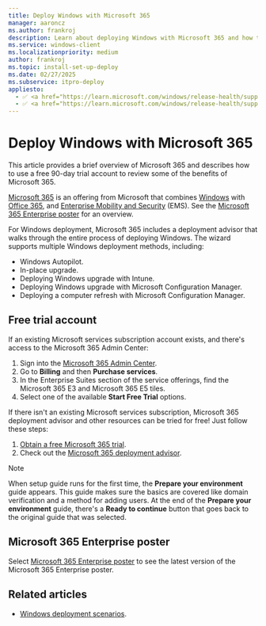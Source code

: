 ```yaml
---
title: Deploy Windows with Microsoft 365
manager: aaroncz
ms.author: frankroj
description: Learn about deploying Windows with Microsoft 365 and how to use a free 90-day trial account to review some of the benefits of Microsoft 365.
ms.service: windows-client
ms.localizationpriority: medium
author: frankroj
ms.topic: install-set-up-deploy
ms.date: 02/27/2025
ms.subservice: itpro-deploy
appliesto:
  - ✅ <a href="https://learn.microsoft.com/windows/release-health/supported-versions-windows-client" target="_blank">Windows 11</a>
  - ✅ <a href="https://learn.microsoft.com/windows/release-health/supported-versions-windows-client" target="_blank">Windows 10</a>
---
```


# Deploy Windows with Microsoft 365

This article provides a brief overview of Microsoft 365 and describes how to use a free 90-day trial account to review some of the benefits of Microsoft 365.

[Microsoft 365](https://www.microsoft.com/microsoft-365) is an offering from Microsoft that combines [Windows](https://www.microsoft.com/windows/features) with [Office 365](https://www.microsoft.com/microsoft-365/office-365), and [Enterprise Mobility and Security](https://www.microsoft.com/security/business) (EMS). See the [Microsoft 365 Enterprise poster](#microsoft-365-enterprise-poster) for an overview.

For Windows deployment, Microsoft 365 includes a deployment advisor that walks through the entire process of deploying Windows. The wizard supports multiple Windows deployment methods, including:

- Windows Autopilot.
- In-place upgrade.
- Deploying Windows upgrade with Intune.
- Deploying Windows upgrade with Microsoft Configuration Manager.
- Deploying a computer refresh with Microsoft Configuration Manager.

## Free trial account

If an existing Microsoft services subscription account exists, and there's access to the Microsoft 365 Admin Center:

1. Sign into the [Microsoft 365 Admin Center](https://admin.microsoft.com/).
1. Go to **Billing** and then **Purchase services**.
1. In the Enterprise Suites section of the service offerings, find the Microsoft 365 E3 and Microsoft 365 E5 tiles.
1. Select one of the available **Start Free Trial** options.

If there isn't an existing Microsoft services subscription, Microsoft 365 deployment advisor and other resources can be tried for free! Just follow these steps:

1. [Obtain a free Microsoft 365 trial](https://www.microsoft.com/microsoft-365/try).
1. Check out the [Microsoft 365 deployment advisor](https://aka.ms/microsoft365setupguide).

> [!NOTE]
>
> When setup guide runs for the first time, the **Prepare your environment** guide appears. This guide makes sure the basics are covered like domain verification and a method for adding users. At the end of the **Prepare your environment** guide, there's a **Ready to continue** button that goes back to the original guide that was selected.

## Microsoft 365 Enterprise poster

Select [Microsoft 365 Enterprise poster](https://aka.ms/m365eposter) to see the latest version of the Microsoft 365 Enterprise poster.

## Related articles

- [Windows deployment scenarios](windows-deployment-scenarios.md).
